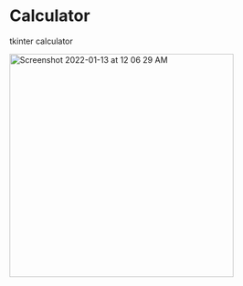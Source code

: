 # Calculator
tkinter calculator 

<img width="392" alt="Screenshot 2022-01-13 at 12 06 29 AM" src="https://user-images.githubusercontent.com/71405480/149201489-8bce8656-ef2f-43f5-8847-6d93d54a1286.png">
